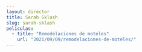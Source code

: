 ```yaml
---
layout: director
title: Sarah Sklash
slug: sarah-sklash
peliculas:
  - title: "Remodelaciones de moteles"
    url: "2021/09/09/remodelaciones-de-moteles/"
---
```

